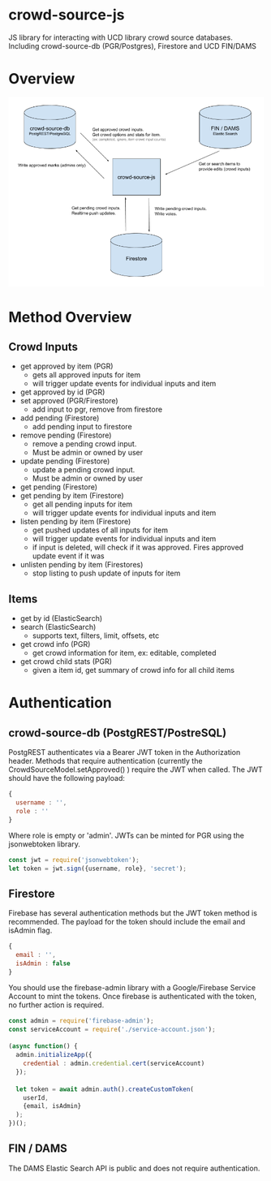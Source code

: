 # crowd-source-js
JS library for interacting with UCD library crowd source databases.  Including crowd-source-db (PGR/Postgres), Firestore and UCD FIN/DAMS

# Overview

![crowd-source-js overview](./docs/crowd-source-js-overview.png)

# Method Overview

## Crowd Inputs
- get approved by item (PGR)
  - gets all approved inputs for item
  - will trigger update events for individual inputs and item
- get approved by id (PGR)
- set approved (PGR/Firestore)
  - add input to pgr, remove from firestore
- add pending (Firestore)
  - add pending input to firestore
- remove pending (Firestore)
  - remove a pending crowd input.  
  - Must be admin or owned by user
- update pending (Firestore)
  - update a pending crowd input.  
  - Must be admin or owned by user
- get pending (Firestore)
- get pending by item (Firestore)
  - get all pending inputs for item
  - will trigger update events for individual inputs and item
- listen pending by item (Firestore)
  - get pushed updates of all inputs for item
  - will trigger update events for individual inputs and item
  - if input is deleted, will check if it was approved.  Fires approved update event if it was 
- unlisten pending by item (Firestores)
  - stop listing to push update of inputs for item

## Items
- get by id (ElasticSearch)
- search (ElasticSearch)
  - supports text, filters, limit, offsets, etc
- get crowd info (PGR)
  - get crowd information for item, ex: editable, completed
- get crowd child stats (PGR)
  - given a item id, get summary of crowd info for all child items

# Authentication

## crowd-source-db (PostgREST/PostreSQL)

PostgREST authenticates via a Bearer JWT token in the Authorization header.  Methods that require authentication (currently the CrowdSourceModel.setApproved() ) require the JWT when called.  The JWT should have the following payload:

```js
{
  username : '',
  role : ''
}
```

Where role is empty or 'admin'.  JWTs can be minted for PGR using the jsonwebtoken library.

```js
const jwt = require('jsonwebtoken');
let token = jwt.sign({username, role}, 'secret');
```

## Firestore

Firebase has several authentication methods but the JWT token method is recommended.  The payload for the token should include the email and isAdmin flag.

```js
{
  email : '', 
  isAdmin : false
}
```

You should use the firebase-admin library with a Google/Firebase Service Account to mint the tokens.  Once firebase is authenticated with the token, no further action is required.

```js
const admin = require('firebase-admin');
const serviceAccount = require('./service-account.json');

(async function() {
  admin.initializeApp({
    credential : admin.credential.cert(serviceAccount)
  });

  let token = await admin.auth().createCustomToken(
    userId,
    {email, isAdmin}
  );
})();
```

## FIN / DAMS

The DAMS Elastic Search API is public and does not require authentication.